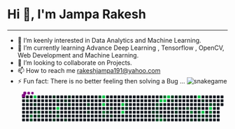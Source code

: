    #                                                                    Hi 👋, I'm Jampa Rakesh
   --------------------------------------------------------------------------------------------------------------------------------------------------------------------------------
* 🔭 I’m keenly interested in Data Analytics and Machine Learning.
* 🌱 I’m currently learning Advance Deep Learning , Tensorflow , OpenCV, Web Development and Machine Learning.
* 👯 I’m looking to collaborate on Projects.
* 📫 How to reach me rakeshjampa191@yahoo.com
* ⚡ Fun fact: There is no better feeling then solving a Bug ...
![snakegame](https://github.com/user-attachments/assets/a033d46f-d7f8-4edc-abd8-0da02695040b)<svg viewBox="-16 -32 880 192" width="880" height="192" xmlns="http://www.w3.org/2000/svg"><desc>Generated with https://github.com/Platane/snk</desc><style>:root{--cb:#1b1f230a;--cs:purple;--ce:#161b22;--c0:#161b22;--c1:#01311f;--c2:#034525;--c3:#0f6d31;--c4:#00c647}.c{shape-rendering:geometricPrecision;fill:var(--ce);stroke-width:1px;stroke:var(--cb);animation:none 36900ms linear infinite;width:12px;height:12px}@keyframes c0{0.8%{fill:var(--c1)}0.82%,100%{fill:var(--ce)}}.c.c0{fill:var(--c1);animation-name:c0}@keyframes c1{62.86%{fill:var(--c3)}62.88%,100%{fill:var(--ce)}}.c.c1{fill:var(--c3);animation-name:c1}@keyframes c2{62.59%{fill:var(--c2)}62.61%,100%{fill:var(--ce)}}.c.c2{fill:var(--c2);animation-name:c2}@keyframes c3{98.63%{fill:var(--c4)}98.65%,100%{fill:var(--ce)}}.c.c3{fill:var(--c4);animation-name:c3}@keyframes c4{1.62%{fill:var(--c1)}1.64%,100%{fill:var(--ce)}}.c.c4{fill:var(--c1);animation-name:c4}@keyframes c5{2.16%{fill:var(--c1)}2.18%,100%{fill:var(--ce)}}.c.c5{fill:var(--c1);animation-name:c5}@keyframes c6{61.51%{fill:var(--c2)}61.53%,100%{fill:var(--ce)}}.c.c6{fill:var(--c2);animation-name:c6}@keyframes c7{61.24%{fill:var(--c2)}61.26%,100%{fill:var(--ce)}}.c.c7{fill:var(--c2);animation-name:c7}@keyframes c8{6.49%{fill:var(--c1)}6.51%,100%{fill:var(--ce)}}.c.c8{fill:var(--c1);animation-name:c8}@keyframes c9{11.64%{fill:var(--c1)}11.66%,100%{fill:var(--ce)}}.c.c9{fill:var(--c1);animation-name:c9}@keyframes ca{4.06%{fill:var(--c1)}4.08%,100%{fill:var(--ce)}}.c.ca{fill:var(--c1);animation-name:ca}@keyframes cb{7.85%{fill:var(--c1)}7.87%,100%{fill:var(--ce)}}.c.cb{fill:var(--c1);animation-name:cb}@keyframes cc{96.2%{fill:var(--c4)}96.22%,100%{fill:var(--ce)}}.c.cc{fill:var(--c4);animation-name:cc}@keyframes cd{5.95%{fill:var(--c1)}5.97%,100%{fill:var(--ce)}}.c.cd{fill:var(--c1);animation-name:cd}@keyframes ce{59.88%{fill:var(--c2)}59.9%,100%{fill:var(--ce)}}.c.ce{fill:var(--c2);animation-name:ce}@keyframes cf{8.39%{fill:var(--c1)}8.41%,100%{fill:var(--ce)}}.c.cf{fill:var(--c1);animation-name:cf}@keyframes cg{4.87%{fill:var(--c1)}4.89%,100%{fill:var(--ce)}}.c.cg{fill:var(--c1);animation-name:cg}@keyframes ch{8.93%{fill:var(--c1)}8.95%,100%{fill:var(--ce)}}.c.ch{fill:var(--c1);animation-name:ch}@keyframes ci{10.02%{fill:var(--c1)}10.04%,100%{fill:var(--ce)}}.c.ci{fill:var(--c1);animation-name:ci}@keyframes cj{56.9%{fill:var(--c2)}56.92%,100%{fill:var(--ce)}}.c.cj{fill:var(--c2);animation-name:cj}@keyframes ck{15.17%{fill:var(--c1)}15.19%,100%{fill:var(--ce)}}.c.ck{fill:var(--c1);animation-name:ck}@keyframes cl{55.55%{fill:var(--c2)}55.57%,100%{fill:var(--ce)}}.c.cl{fill:var(--c2);animation-name:cl}@keyframes cm{92.13%{fill:var(--c4)}92.15%,100%{fill:var(--ce)}}.c.cm{fill:var(--c4);animation-name:cm}@keyframes cn{91.59%{fill:var(--c4)}91.61%,100%{fill:var(--ce)}}.c.cn{fill:var(--c4);animation-name:cn}@keyframes co{68.28%{fill:var(--c3)}68.3%,100%{fill:var(--ce)}}.c.co{fill:var(--c3);animation-name:co}@keyframes cp{16.52%{fill:var(--c1)}16.54%,100%{fill:var(--ce)}}.c.cp{fill:var(--c1);animation-name:cp}@keyframes cq{21.67%{fill:var(--c1)}21.69%,100%{fill:var(--ce)}}.c.cq{fill:var(--c1);animation-name:cq}@keyframes cr{18.15%{fill:var(--c1)}18.17%,100%{fill:var(--ce)}}.c.cr{fill:var(--c1);animation-name:cr}@keyframes cs{17.61%{fill:var(--c1)}17.63%,100%{fill:var(--ce)}}.c.cs{fill:var(--c1);animation-name:cs}@keyframes ct{17.06%{fill:var(--c1)}17.08%,100%{fill:var(--ce)}}.c.ct{fill:var(--c1);animation-name:ct}@keyframes cu{89.15%{fill:var(--c4)}89.17%,100%{fill:var(--ce)}}.c.cu{fill:var(--c4);animation-name:cu}@keyframes cv{19.5%{fill:var(--c1)}19.52%,100%{fill:var(--ce)}}.c.cv{fill:var(--c1);animation-name:cv}@keyframes cw{89.69%{fill:var(--c4)}89.71%,100%{fill:var(--ce)}}.c.cw{fill:var(--c4);animation-name:cw}@keyframes cx{20.32%{fill:var(--c1)}20.34%,100%{fill:var(--ce)}}.c.cx{fill:var(--c1);animation-name:cx}@keyframes cy{20.04%{fill:var(--c1)}20.06%,100%{fill:var(--ce)}}.c.cy{fill:var(--c1);animation-name:cy}@keyframes cz{19.77%{fill:var(--c1)}19.79%,100%{fill:var(--ce)}}.c.cz{fill:var(--c1);animation-name:cz}@keyframes c10{33.87%{fill:var(--c1)}33.89%,100%{fill:var(--ce)}}.c.c10{fill:var(--c1);animation-name:c10}@keyframes c11{48.77%{fill:var(--c2)}48.79%,100%{fill:var(--ce)}}.c.c11{fill:var(--c2);animation-name:c11}@keyframes c12{31.16%{fill:var(--c1)}31.18%,100%{fill:var(--ce)}}.c.c12{fill:var(--c1);animation-name:c12}@keyframes c13{30.88%{fill:var(--c1)}30.9%,100%{fill:var(--ce)}}.c.c13{fill:var(--c1);animation-name:c13}@keyframes c14{33.32%{fill:var(--c1)}33.34%,100%{fill:var(--ce)}}.c.c14{fill:var(--c1);animation-name:c14}@keyframes c15{49.85%{fill:var(--c2)}49.87%,100%{fill:var(--ce)}}.c.c15{fill:var(--c2);animation-name:c15}@keyframes c16{25.74%{fill:var(--c1)}25.76%,100%{fill:var(--ce)}}.c.c16{fill:var(--c1);animation-name:c16}@keyframes c17{86.17%{fill:var(--c4)}86.19%,100%{fill:var(--ce)}}.c.c17{fill:var(--c4);animation-name:c17}@keyframes c18{31.7%{fill:var(--c1)}31.72%,100%{fill:var(--ce)}}.c.c18{fill:var(--c1);animation-name:c18}@keyframes c19{33.05%{fill:var(--c1)}33.07%,100%{fill:var(--ce)}}.c.c19{fill:var(--c1);animation-name:c19}@keyframes c1a{72.89%{fill:var(--c3)}72.91%,100%{fill:var(--ce)}}.c.c1a{fill:var(--c3);animation-name:c1a}@keyframes c1b{75.33%{fill:var(--c3)}75.35%,100%{fill:var(--ce)}}.c.c1b{fill:var(--c3);animation-name:c1b}@keyframes c1c{85.9%{fill:var(--c4)}85.92%,100%{fill:var(--ce)}}.c.c1c{fill:var(--c4);animation-name:c1c}@keyframes c1d{35.22%{fill:var(--c1)}35.24%,100%{fill:var(--ce)}}.c.c1d{fill:var(--c1);animation-name:c1d}@keyframes c1e{85.36%{fill:var(--c4)}85.38%,100%{fill:var(--ce)}}.c.c1e{fill:var(--c4);animation-name:c1e}@keyframes c1f{47.14%{fill:var(--c2)}47.16%,100%{fill:var(--ce)}}.c.c1f{fill:var(--c2);animation-name:c1f}@keyframes c1g{28.45%{fill:var(--c1)}28.47%,100%{fill:var(--ce)}}.c.c1g{fill:var(--c1);animation-name:c1g}@keyframes c1h{29.26%{fill:var(--c1)}29.28%,100%{fill:var(--ce)}}.c.c1h{fill:var(--c1);animation-name:c1h}@keyframes c1i{29.53%{fill:var(--c1)}29.55%,100%{fill:var(--ce)}}.c.c1i{fill:var(--c1);animation-name:c1i}@keyframes c1j{27.63%{fill:var(--c1)}27.65%,100%{fill:var(--ce)}}.c.c1j{fill:var(--c1);animation-name:c1j}@keyframes c1k{45.25%{fill:var(--c2)}45.27%,100%{fill:var(--ce)}}.c.c1k{fill:var(--c2);animation-name:c1k}@keyframes c1l{78.85%{fill:var(--c3)}78.87%,100%{fill:var(--ce)}}.c.c1l{fill:var(--c3);animation-name:c1l}@keyframes c1m{37.12%{fill:var(--c1)}37.14%,100%{fill:var(--ce)}}.c.c1m{fill:var(--c1);animation-name:c1m}@keyframes c1n{83.19%{fill:var(--c4)}83.21%,100%{fill:var(--ce)}}.c.c1n{fill:var(--c4);animation-name:c1n}@keyframes c1o{40.64%{fill:var(--c1)}40.66%,100%{fill:var(--ce)}}.c.c1o{fill:var(--c1);animation-name:c1o}@keyframes c1p{44.16%{fill:var(--c2)}44.18%,100%{fill:var(--ce)}}.c.c1p{fill:var(--c2);animation-name:c1p}@keyframes c1q{37.93%{fill:var(--c1)}37.95%,100%{fill:var(--ce)}}.c.c1q{fill:var(--c1);animation-name:c1q}@keyframes c1r{37.66%{fill:var(--c1)}37.68%,100%{fill:var(--ce)}}.c.c1r{fill:var(--c1);animation-name:c1r}@keyframes c1s{41.45%{fill:var(--c1)}41.47%,100%{fill:var(--ce)}}.c.c1s{fill:var(--c1);animation-name:c1s}@keyframes c1t{81.83%{fill:var(--c4)}81.85%,100%{fill:var(--ce)}}.c.c1t{fill:var(--c4);animation-name:c1t}@keyframes c1u{38.2%{fill:var(--c1)}38.22%,100%{fill:var(--ce)}}.c.c1u{fill:var(--c1);animation-name:c1u}@keyframes c1v{39.29%{fill:var(--c1)}39.31%,100%{fill:var(--ce)}}.c.c1v{fill:var(--c1);animation-name:c1v}@keyframes c1w{42.81%{fill:var(--c2)}42.83%,100%{fill:var(--ce)}}.c.c1w{fill:var(--c2);animation-name:c1w}@keyframes c1x{81.02%{fill:var(--c4)}81.04%,100%{fill:var(--ce)}}.c.c1x{fill:var(--c4);animation-name:c1x}@keyframes c1y{80.75%{fill:var(--c3)}80.77%,100%{fill:var(--ce)}}.c.c1y{fill:var(--c3);animation-name:c1y}@keyframes c1z{38.74%{fill:var(--c1)}38.76%,100%{fill:var(--ce)}}.c.c1z{fill:var(--c1);animation-name:c1z}@keyframes c20{42.54%{fill:var(--c1)}42.56%,100%{fill:var(--ce)}}.c.c20{fill:var(--c1);animation-name:c20}.u{transform-origin:0 0;transform:scale(0,1);animation:none linear 36900ms infinite}@keyframes u0{0.8%{transform:scale(0.000,1)}0.82%,1.62%{transform:scale(0.023,1)}1.64%,2.16%{transform:scale(0.047,1)}2.18%,4.06%{transform:scale(0.070,1)}4.08%,4.87%{transform:scale(0.093,1)}4.89%,5.95%{transform:scale(0.116,1)}5.97%,6.49%{transform:scale(0.140,1)}6.51%,7.85%{transform:scale(0.163,1)}7.87%,8.39%{transform:scale(0.186,1)}8.41%,8.93%{transform:scale(0.209,1)}8.95%,10.02%{transform:scale(0.233,1)}10.04%,11.64%{transform:scale(0.256,1)}11.66%,15.17%{transform:scale(0.279,1)}15.19%,16.52%{transform:scale(0.302,1)}16.54%,17.06%{transform:scale(0.326,1)}17.08%,17.61%{transform:scale(0.349,1)}17.63%,18.15%{transform:scale(0.372,1)}18.17%,19.5%{transform:scale(0.395,1)}19.52%,19.77%{transform:scale(0.419,1)}19.79%,20.04%{transform:scale(0.442,1)}20.06%,20.32%{transform:scale(0.465,1)}20.34%,21.67%{transform:scale(0.488,1)}21.69%,25.74%{transform:scale(0.512,1)}25.76%,27.63%{transform:scale(0.535,1)}27.65%,28.45%{transform:scale(0.558,1)}28.47%,29.26%{transform:scale(0.581,1)}29.28%,29.53%{transform:scale(0.605,1)}29.55%,30.88%{transform:scale(0.628,1)}30.9%,31.16%{transform:scale(0.651,1)}31.18%,31.7%{transform:scale(0.674,1)}31.72%,33.05%{transform:scale(0.698,1)}33.07%,33.32%{transform:scale(0.721,1)}33.34%,33.87%{transform:scale(0.744,1)}33.89%,35.22%{transform:scale(0.767,1)}35.24%,37.12%{transform:scale(0.791,1)}37.14%,37.66%{transform:scale(0.814,1)}37.68%,37.93%{transform:scale(0.837,1)}37.95%,38.2%{transform:scale(0.860,1)}38.22%,38.74%{transform:scale(0.884,1)}38.76%,39.29%{transform:scale(0.907,1)}39.31%,40.64%{transform:scale(0.930,1)}40.66%,41.45%{transform:scale(0.953,1)}41.47%,42.54%{transform:scale(0.977,1)}42.56%,100%{transform:scale(1.000,1)}}.u.u0{fill:var(--c1);animation-name:u0;transform-origin:0.0px 0}@keyframes u1{42.81%{transform:scale(0.000,1)}42.83%,44.16%{transform:scale(0.083,1)}44.18%,45.25%{transform:scale(0.167,1)}45.27%,47.14%{transform:scale(0.250,1)}47.16%,48.77%{transform:scale(0.333,1)}48.79%,49.85%{transform:scale(0.417,1)}49.87%,55.55%{transform:scale(0.500,1)}55.57%,56.9%{transform:scale(0.583,1)}56.92%,59.88%{transform:scale(0.667,1)}59.9%,61.24%{transform:scale(0.750,1)}61.26%,61.51%{transform:scale(0.833,1)}61.53%,62.59%{transform:scale(0.917,1)}62.61%,100%{transform:scale(1.000,1)}}.u.u1{fill:var(--c2);animation-name:u1;transform-origin:499.5px 0}@keyframes u2{62.86%{transform:scale(0.000,1)}62.88%,68.28%{transform:scale(0.167,1)}68.3%,72.89%{transform:scale(0.333,1)}72.91%,75.33%{transform:scale(0.500,1)}75.35%,78.85%{transform:scale(0.667,1)}78.87%,80.75%{transform:scale(0.833,1)}80.77%,100%{transform:scale(1.000,1)}}.u.u2{fill:var(--c3);animation-name:u2;transform-origin:638.9px 0}@keyframes u3{81.02%{transform:scale(0.000,1)}81.04%,81.83%{transform:scale(0.083,1)}81.85%,83.19%{transform:scale(0.167,1)}83.21%,85.36%{transform:scale(0.250,1)}85.38%,85.9%{transform:scale(0.333,1)}85.92%,86.17%{transform:scale(0.417,1)}86.19%,89.15%{transform:scale(0.500,1)}89.17%,89.69%{transform:scale(0.583,1)}89.71%,91.59%{transform:scale(0.667,1)}91.61%,92.13%{transform:scale(0.750,1)}92.15%,96.2%{transform:scale(0.833,1)}96.22%,98.63%{transform:scale(0.917,1)}98.65%,100%{transform:scale(1.000,1)}}.u.u3{fill:var(--c4);animation-name:u3;transform-origin:708.6px 0}.s{shape-rendering:geometricPrecision;fill:var(--cs);animation:none linear 36900ms infinite}@keyframes s0{0%,99.73%{transform:translate(0px,-16px)}0.27%{transform:translate(0px,0px)}0.54%{transform:translate(16px,0px)}0.81%{transform:translate(16px,16px)}1.36%{transform:translate(48px,16px)}2.71%,62.33%{transform:translate(48px,96px)}4.88%{transform:translate(176px,96px)}5.42%{transform:translate(176px,64px)}6.5%{transform:translate(112px,64px)}6.78%{transform:translate(112px,48px)}7.05%,96.48%{transform:translate(128px,48px)}7.32%{transform:translate(128px,32px)}7.59%{transform:translate(144px,32px)}7.86%{transform:translate(144px,16px)}8.67%,9.76%{transform:translate(192px,16px)}8.94%{transform:translate(192px,0px)}9.21%{transform:translate(208px,0px)}9.49%{transform:translate(208px,16px)}10.03%{transform:translate(192px,32px)}10.3%{transform:translate(176px,32px)}10.84%{transform:translate(176px,0px)}11.65%,97.29%{transform:translate(128px,0px)}11.92%{transform:translate(128px,16px)}14.09%{transform:translate(256px,16px)}14.63%{transform:translate(256px,48px)}14.91%{transform:translate(272px,48px)}15.18%{transform:translate(272px,64px)}15.99%{transform:translate(320px,64px)}16.26%{transform:translate(320px,80px)}17.07%{transform:translate(368px,80px)}17.62%{transform:translate(368px,48px)}17.89%{transform:translate(352px,48px)}18.16%{transform:translate(352px,64px)}18.97%,69.38%,89.97%{transform:translate(400px,64px)}19.24%{transform:translate(400px,48px)}19.78%{transform:translate(432px,48px)}20.33%{transform:translate(432px,16px)}21.68%{transform:translate(352px,16px)}21.95%{transform:translate(352px,0px)}25.75%{transform:translate(576px,0px)}26.02%{transform:translate(576px,-16px)}27.37%{transform:translate(656px,-16px)}27.64%{transform:translate(656px,0px)}27.91%{transform:translate(640px,0px)}28.18%{transform:translate(640px,16px)}28.46%,47.43%{transform:translate(624px,16px)}28.73%{transform:translate(624px,32px)}29%{transform:translate(640px,32px)}29.54%{transform:translate(640px,64px)}30.89%,33.6%{transform:translate(560px,64px)}31.17%{transform:translate(560px,48px)}31.44%,32.52%{transform:translate(576px,48px)}31.71%{transform:translate(576px,32px)}31.98%{transform:translate(592px,32px)}32.25%{transform:translate(592px,48px)}33.06%,72.63%{transform:translate(576px,80px)}33.33%{transform:translate(560px,80px)}33.88%{transform:translate(544px,64px)}34.15%{transform:translate(544px,80px)}34.96%{transform:translate(592px,80px)}35.23%{transform:translate(592px,96px)}37.67%{transform:translate(736px,96px)}37.94%{transform:translate(736px,80px)}38.75%{transform:translate(784px,80px)}39.02%{transform:translate(784px,96px)}39.3%{transform:translate(768px,96px)}40.11%,80.22%{transform:translate(768px,48px)}40.65%,79.67%{transform:translate(736px,48px)}40.92%,43.63%{transform:translate(736px,32px)}41.19%{transform:translate(752px,32px)}41.46%{transform:translate(752px,16px)}42.28%{transform:translate(800px,16px)}42.55%{transform:translate(800px,32px)}44.17%,79.4%,82.11%{transform:translate(736px,64px)}44.44%{transform:translate(720px,64px)}44.72%{transform:translate(720px,48px)}45.26%{transform:translate(688px,48px)}46.07%{transform:translate(688px,0px)}47.15%{transform:translate(624px,0px)}47.7%{transform:translate(608px,16px)}47.97%{transform:translate(608px,32px)}48.78%{transform:translate(560px,32px)}49.86%,73.17%{transform:translate(560px,96px)}50.14%{transform:translate(544px,96px)}51.49%{transform:translate(544px,16px)}55.28%{transform:translate(320px,16px)}55.56%{transform:translate(320px,0px)}56.37%{transform:translate(272px,0px)}56.91%{transform:translate(272px,32px)}58.81%{transform:translate(160px,32px)}59.35%{transform:translate(160px,64px)}59.62%{transform:translate(144px,64px)}59.89%{transform:translate(144px,80px)}61.25%{transform:translate(64px,80px)}61.52%{transform:translate(64px,64px)}61.79%{transform:translate(48px,64px)}62.6%{transform:translate(32px,96px)}62.87%{transform:translate(32px,80px)}68.02%{transform:translate(336px,80px)}68.29%{transform:translate(336px,64px)}69.65%{transform:translate(400px,80px)}72.9%{transform:translate(576px,96px)}74.8%{transform:translate(560px,0px)}75.34%,85.64%{transform:translate(592px,0px)}75.61%{transform:translate(592px,-16px)}77.51%{transform:translate(704px,-16px)}78.86%{transform:translate(704px,64px)}80.49%{transform:translate(768px,64px)}80.76%{transform:translate(784px,64px)}81.03%{transform:translate(784px,48px)}81.57%{transform:translate(752px,48px)}81.84%{transform:translate(752px,64px)}83.2%{transform:translate(736px,0px)}85.91%{transform:translate(592px,16px)}88.89%{transform:translate(416px,16px)}89.7%{transform:translate(416px,64px)}90.51%{transform:translate(400px,32px)}91.6%{transform:translate(336px,32px)}92.14%{transform:translate(336px,0px)}95.39%{transform:translate(144px,0px)}96.21%{transform:translate(144px,48px)}98.64%{transform:translate(48px,0px)}98.92%{transform:translate(48px,-16px)}}.s.s0{transform:translate(0px,-16px);animation-name:s0}@keyframes s1{0%,99.73%{transform:translate(16px,-16px)}0.27%{transform:translate(0px,-16px)}0.54%{transform:translate(0px,0px)}0.81%{transform:translate(16px,0px)}1.08%{transform:translate(16px,16px)}1.63%{transform:translate(48px,16px)}2.98%,62.6%{transform:translate(48px,96px)}5.15%{transform:translate(176px,96px)}5.69%{transform:translate(176px,64px)}6.78%{transform:translate(112px,64px)}7.05%{transform:translate(112px,48px)}7.32%,96.75%{transform:translate(128px,48px)}7.59%{transform:translate(128px,32px)}7.86%{transform:translate(144px,32px)}8.13%{transform:translate(144px,16px)}8.94%,10.03%{transform:translate(192px,16px)}9.21%{transform:translate(192px,0px)}9.49%{transform:translate(208px,0px)}9.76%{transform:translate(208px,16px)}10.3%{transform:translate(192px,32px)}10.57%{transform:translate(176px,32px)}11.11%{transform:translate(176px,0px)}11.92%,97.56%{transform:translate(128px,0px)}12.2%{transform:translate(128px,16px)}14.36%{transform:translate(256px,16px)}14.91%{transform:translate(256px,48px)}15.18%{transform:translate(272px,48px)}15.45%{transform:translate(272px,64px)}16.26%{transform:translate(320px,64px)}16.53%{transform:translate(320px,80px)}17.34%{transform:translate(368px,80px)}17.89%{transform:translate(368px,48px)}18.16%{transform:translate(352px,48px)}18.43%{transform:translate(352px,64px)}19.24%,69.65%,90.24%{transform:translate(400px,64px)}19.51%{transform:translate(400px,48px)}20.05%{transform:translate(432px,48px)}20.6%{transform:translate(432px,16px)}21.95%{transform:translate(352px,16px)}22.22%{transform:translate(352px,0px)}26.02%{transform:translate(576px,0px)}26.29%{transform:translate(576px,-16px)}27.64%{transform:translate(656px,-16px)}27.91%{transform:translate(656px,0px)}28.18%{transform:translate(640px,0px)}28.46%{transform:translate(640px,16px)}28.73%,47.7%{transform:translate(624px,16px)}29%{transform:translate(624px,32px)}29.27%{transform:translate(640px,32px)}29.81%{transform:translate(640px,64px)}31.17%,33.88%{transform:translate(560px,64px)}31.44%{transform:translate(560px,48px)}31.71%,32.79%{transform:translate(576px,48px)}31.98%{transform:translate(576px,32px)}32.25%{transform:translate(592px,32px)}32.52%{transform:translate(592px,48px)}33.33%,72.9%{transform:translate(576px,80px)}33.6%{transform:translate(560px,80px)}34.15%{transform:translate(544px,64px)}34.42%{transform:translate(544px,80px)}35.23%{transform:translate(592px,80px)}35.5%{transform:translate(592px,96px)}37.94%{transform:translate(736px,96px)}38.21%{transform:translate(736px,80px)}39.02%{transform:translate(784px,80px)}39.3%{transform:translate(784px,96px)}39.57%{transform:translate(768px,96px)}40.38%,80.49%{transform:translate(768px,48px)}40.92%,79.95%{transform:translate(736px,48px)}41.19%,43.9%{transform:translate(736px,32px)}41.46%{transform:translate(752px,32px)}41.73%{transform:translate(752px,16px)}42.55%{transform:translate(800px,16px)}42.82%{transform:translate(800px,32px)}44.44%,79.67%,82.38%{transform:translate(736px,64px)}44.72%{transform:translate(720px,64px)}44.99%{transform:translate(720px,48px)}45.53%{transform:translate(688px,48px)}46.34%{transform:translate(688px,0px)}47.43%{transform:translate(624px,0px)}47.97%{transform:translate(608px,16px)}48.24%{transform:translate(608px,32px)}49.05%{transform:translate(560px,32px)}50.14%,73.44%{transform:translate(560px,96px)}50.41%{transform:translate(544px,96px)}51.76%{transform:translate(544px,16px)}55.56%{transform:translate(320px,16px)}55.83%{transform:translate(320px,0px)}56.64%{transform:translate(272px,0px)}57.18%{transform:translate(272px,32px)}59.08%{transform:translate(160px,32px)}59.62%{transform:translate(160px,64px)}59.89%{transform:translate(144px,64px)}60.16%{transform:translate(144px,80px)}61.52%{transform:translate(64px,80px)}61.79%{transform:translate(64px,64px)}62.06%{transform:translate(48px,64px)}62.87%{transform:translate(32px,96px)}63.14%{transform:translate(32px,80px)}68.29%{transform:translate(336px,80px)}68.56%{transform:translate(336px,64px)}69.92%{transform:translate(400px,80px)}73.17%{transform:translate(576px,96px)}75.07%{transform:translate(560px,0px)}75.61%,85.91%{transform:translate(592px,0px)}75.88%{transform:translate(592px,-16px)}77.78%{transform:translate(704px,-16px)}79.13%{transform:translate(704px,64px)}80.76%{transform:translate(768px,64px)}81.03%{transform:translate(784px,64px)}81.3%{transform:translate(784px,48px)}81.84%{transform:translate(752px,48px)}82.11%{transform:translate(752px,64px)}83.47%{transform:translate(736px,0px)}86.18%{transform:translate(592px,16px)}89.16%{transform:translate(416px,16px)}89.97%{transform:translate(416px,64px)}90.79%{transform:translate(400px,32px)}91.87%{transform:translate(336px,32px)}92.41%{transform:translate(336px,0px)}95.66%{transform:translate(144px,0px)}96.48%{transform:translate(144px,48px)}98.92%{transform:translate(48px,0px)}99.19%{transform:translate(48px,-16px)}}.s.s1{transform:translate(16px,-16px);animation-name:s1}@keyframes s2{0%,99.73%{transform:translate(32px,-16px)}0.54%{transform:translate(0px,-16px)}0.81%{transform:translate(0px,0px)}1.08%{transform:translate(16px,0px)}1.36%{transform:translate(16px,16px)}1.9%{transform:translate(48px,16px)}3.25%,62.87%{transform:translate(48px,96px)}5.42%{transform:translate(176px,96px)}5.96%{transform:translate(176px,64px)}7.05%{transform:translate(112px,64px)}7.32%{transform:translate(112px,48px)}7.59%,97.02%{transform:translate(128px,48px)}7.86%{transform:translate(128px,32px)}8.13%{transform:translate(144px,32px)}8.4%{transform:translate(144px,16px)}9.21%,10.3%{transform:translate(192px,16px)}9.49%{transform:translate(192px,0px)}9.76%{transform:translate(208px,0px)}10.03%{transform:translate(208px,16px)}10.57%{transform:translate(192px,32px)}10.84%{transform:translate(176px,32px)}11.38%{transform:translate(176px,0px)}12.2%,97.83%{transform:translate(128px,0px)}12.47%{transform:translate(128px,16px)}14.63%{transform:translate(256px,16px)}15.18%{transform:translate(256px,48px)}15.45%{transform:translate(272px,48px)}15.72%{transform:translate(272px,64px)}16.53%{transform:translate(320px,64px)}16.8%{transform:translate(320px,80px)}17.62%{transform:translate(368px,80px)}18.16%{transform:translate(368px,48px)}18.43%{transform:translate(352px,48px)}18.7%{transform:translate(352px,64px)}19.51%,69.92%,90.51%{transform:translate(400px,64px)}19.78%{transform:translate(400px,48px)}20.33%{transform:translate(432px,48px)}20.87%{transform:translate(432px,16px)}22.22%{transform:translate(352px,16px)}22.49%{transform:translate(352px,0px)}26.29%{transform:translate(576px,0px)}26.56%{transform:translate(576px,-16px)}27.91%{transform:translate(656px,-16px)}28.18%{transform:translate(656px,0px)}28.46%{transform:translate(640px,0px)}28.73%{transform:translate(640px,16px)}29%,47.97%{transform:translate(624px,16px)}29.27%{transform:translate(624px,32px)}29.54%{transform:translate(640px,32px)}30.08%{transform:translate(640px,64px)}31.44%,34.15%{transform:translate(560px,64px)}31.71%{transform:translate(560px,48px)}31.98%,33.06%{transform:translate(576px,48px)}32.25%{transform:translate(576px,32px)}32.52%{transform:translate(592px,32px)}32.79%{transform:translate(592px,48px)}33.6%,73.17%{transform:translate(576px,80px)}33.88%{transform:translate(560px,80px)}34.42%{transform:translate(544px,64px)}34.69%{transform:translate(544px,80px)}35.5%{transform:translate(592px,80px)}35.77%{transform:translate(592px,96px)}38.21%{transform:translate(736px,96px)}38.48%{transform:translate(736px,80px)}39.3%{transform:translate(784px,80px)}39.57%{transform:translate(784px,96px)}39.84%{transform:translate(768px,96px)}40.65%,80.76%{transform:translate(768px,48px)}41.19%,80.22%{transform:translate(736px,48px)}41.46%,44.17%{transform:translate(736px,32px)}41.73%{transform:translate(752px,32px)}42.01%{transform:translate(752px,16px)}42.82%{transform:translate(800px,16px)}43.09%{transform:translate(800px,32px)}44.72%,79.95%,82.66%{transform:translate(736px,64px)}44.99%{transform:translate(720px,64px)}45.26%{transform:translate(720px,48px)}45.8%{transform:translate(688px,48px)}46.61%{transform:translate(688px,0px)}47.7%{transform:translate(624px,0px)}48.24%{transform:translate(608px,16px)}48.51%{transform:translate(608px,32px)}49.32%{transform:translate(560px,32px)}50.41%,73.71%{transform:translate(560px,96px)}50.68%{transform:translate(544px,96px)}52.03%{transform:translate(544px,16px)}55.83%{transform:translate(320px,16px)}56.1%{transform:translate(320px,0px)}56.91%{transform:translate(272px,0px)}57.45%{transform:translate(272px,32px)}59.35%{transform:translate(160px,32px)}59.89%{transform:translate(160px,64px)}60.16%{transform:translate(144px,64px)}60.43%{transform:translate(144px,80px)}61.79%{transform:translate(64px,80px)}62.06%{transform:translate(64px,64px)}62.33%{transform:translate(48px,64px)}63.14%{transform:translate(32px,96px)}63.41%{transform:translate(32px,80px)}68.56%{transform:translate(336px,80px)}68.83%{transform:translate(336px,64px)}70.19%{transform:translate(400px,80px)}73.44%{transform:translate(576px,96px)}75.34%{transform:translate(560px,0px)}75.88%,86.18%{transform:translate(592px,0px)}76.15%{transform:translate(592px,-16px)}78.05%{transform:translate(704px,-16px)}79.4%{transform:translate(704px,64px)}81.03%{transform:translate(768px,64px)}81.3%{transform:translate(784px,64px)}81.57%{transform:translate(784px,48px)}82.11%{transform:translate(752px,48px)}82.38%{transform:translate(752px,64px)}83.74%{transform:translate(736px,0px)}86.45%{transform:translate(592px,16px)}89.43%{transform:translate(416px,16px)}90.24%{transform:translate(416px,64px)}91.06%{transform:translate(400px,32px)}92.14%{transform:translate(336px,32px)}92.68%{transform:translate(336px,0px)}95.93%{transform:translate(144px,0px)}96.75%{transform:translate(144px,48px)}99.19%{transform:translate(48px,0px)}99.46%{transform:translate(48px,-16px)}}.s.s2{transform:translate(32px,-16px);animation-name:s2}@keyframes s3{0%,99.73%{transform:translate(48px,-16px)}0.81%{transform:translate(0px,-16px)}1.08%{transform:translate(0px,0px)}1.36%{transform:translate(16px,0px)}1.63%{transform:translate(16px,16px)}2.17%{transform:translate(48px,16px)}3.52%,63.14%{transform:translate(48px,96px)}5.69%{transform:translate(176px,96px)}6.23%{transform:translate(176px,64px)}7.32%{transform:translate(112px,64px)}7.59%{transform:translate(112px,48px)}7.86%,97.29%{transform:translate(128px,48px)}8.13%{transform:translate(128px,32px)}8.4%{transform:translate(144px,32px)}8.67%{transform:translate(144px,16px)}9.49%,10.57%{transform:translate(192px,16px)}9.76%{transform:translate(192px,0px)}10.03%{transform:translate(208px,0px)}10.3%{transform:translate(208px,16px)}10.84%{transform:translate(192px,32px)}11.11%{transform:translate(176px,32px)}11.65%{transform:translate(176px,0px)}12.47%,98.1%{transform:translate(128px,0px)}12.74%{transform:translate(128px,16px)}14.91%{transform:translate(256px,16px)}15.45%{transform:translate(256px,48px)}15.72%{transform:translate(272px,48px)}15.99%{transform:translate(272px,64px)}16.8%{transform:translate(320px,64px)}17.07%{transform:translate(320px,80px)}17.89%{transform:translate(368px,80px)}18.43%{transform:translate(368px,48px)}18.7%{transform:translate(352px,48px)}18.97%{transform:translate(352px,64px)}19.78%,70.19%,90.79%{transform:translate(400px,64px)}20.05%{transform:translate(400px,48px)}20.6%{transform:translate(432px,48px)}21.14%{transform:translate(432px,16px)}22.49%{transform:translate(352px,16px)}22.76%{transform:translate(352px,0px)}26.56%{transform:translate(576px,0px)}26.83%{transform:translate(576px,-16px)}28.18%{transform:translate(656px,-16px)}28.46%{transform:translate(656px,0px)}28.73%{transform:translate(640px,0px)}29%{transform:translate(640px,16px)}29.27%,48.24%{transform:translate(624px,16px)}29.54%{transform:translate(624px,32px)}29.81%{transform:translate(640px,32px)}30.35%{transform:translate(640px,64px)}31.71%,34.42%{transform:translate(560px,64px)}31.98%{transform:translate(560px,48px)}32.25%,33.33%{transform:translate(576px,48px)}32.52%{transform:translate(576px,32px)}32.79%{transform:translate(592px,32px)}33.06%{transform:translate(592px,48px)}33.88%,73.44%{transform:translate(576px,80px)}34.15%{transform:translate(560px,80px)}34.69%{transform:translate(544px,64px)}34.96%{transform:translate(544px,80px)}35.77%{transform:translate(592px,80px)}36.04%{transform:translate(592px,96px)}38.48%{transform:translate(736px,96px)}38.75%{transform:translate(736px,80px)}39.57%{transform:translate(784px,80px)}39.84%{transform:translate(784px,96px)}40.11%{transform:translate(768px,96px)}40.92%,81.03%{transform:translate(768px,48px)}41.46%,80.49%{transform:translate(736px,48px)}41.73%,44.44%{transform:translate(736px,32px)}42.01%{transform:translate(752px,32px)}42.28%{transform:translate(752px,16px)}43.09%{transform:translate(800px,16px)}43.36%{transform:translate(800px,32px)}44.99%,80.22%,82.93%{transform:translate(736px,64px)}45.26%{transform:translate(720px,64px)}45.53%{transform:translate(720px,48px)}46.07%{transform:translate(688px,48px)}46.88%{transform:translate(688px,0px)}47.97%{transform:translate(624px,0px)}48.51%{transform:translate(608px,16px)}48.78%{transform:translate(608px,32px)}49.59%{transform:translate(560px,32px)}50.68%,73.98%{transform:translate(560px,96px)}50.95%{transform:translate(544px,96px)}52.3%{transform:translate(544px,16px)}56.1%{transform:translate(320px,16px)}56.37%{transform:translate(320px,0px)}57.18%{transform:translate(272px,0px)}57.72%{transform:translate(272px,32px)}59.62%{transform:translate(160px,32px)}60.16%{transform:translate(160px,64px)}60.43%{transform:translate(144px,64px)}60.7%{transform:translate(144px,80px)}62.06%{transform:translate(64px,80px)}62.33%{transform:translate(64px,64px)}62.6%{transform:translate(48px,64px)}63.41%{transform:translate(32px,96px)}63.69%{transform:translate(32px,80px)}68.83%{transform:translate(336px,80px)}69.11%{transform:translate(336px,64px)}70.46%{transform:translate(400px,80px)}73.71%{transform:translate(576px,96px)}75.61%{transform:translate(560px,0px)}76.15%,86.45%{transform:translate(592px,0px)}76.42%{transform:translate(592px,-16px)}78.32%{transform:translate(704px,-16px)}79.67%{transform:translate(704px,64px)}81.3%{transform:translate(768px,64px)}81.57%{transform:translate(784px,64px)}81.84%{transform:translate(784px,48px)}82.38%{transform:translate(752px,48px)}82.66%{transform:translate(752px,64px)}84.01%{transform:translate(736px,0px)}86.72%{transform:translate(592px,16px)}89.7%{transform:translate(416px,16px)}90.51%{transform:translate(416px,64px)}91.33%{transform:translate(400px,32px)}92.41%{transform:translate(336px,32px)}92.95%{transform:translate(336px,0px)}96.21%{transform:translate(144px,0px)}97.02%{transform:translate(144px,48px)}99.46%{transform:translate(48px,0px)}}.s.s3{transform:translate(48px,-16px);animation-name:s3}</style><rect class="c" x="2" y="2" rx="2" ry="2"/><rect class="c" x="2" y="18" rx="2" ry="2"/><rect class="c" x="2" y="34" rx="2" ry="2"/><rect class="c" x="2" y="50" rx="2" ry="2"/><rect class="c" x="2" y="66" rx="2" ry="2"/><rect class="c" x="2" y="82" rx="2" ry="2"/><rect class="c" x="2" y="98" rx="2" ry="2"/><rect class="c" x="18" y="2" rx="2" ry="2"/><rect class="c c0" x="18" y="18" rx="2" ry="2"/><rect class="c" x="18" y="34" rx="2" ry="2"/><rect class="c" x="18" y="50" rx="2" ry="2"/><rect class="c" x="18" y="66" rx="2" ry="2"/><rect class="c" x="18" y="82" rx="2" ry="2"/><rect class="c" x="18" y="98" rx="2" ry="2"/><rect class="c" x="34" y="2" rx="2" ry="2"/><rect class="c" x="34" y="18" rx="2" ry="2"/><rect class="c" x="34" y="34" rx="2" ry="2"/><rect class="c" x="34" y="50" rx="2" ry="2"/><rect class="c" x="34" y="66" rx="2" ry="2"/><rect class="c c1" x="34" y="82" rx="2" ry="2"/><rect class="c c2" x="34" y="98" rx="2" ry="2"/><rect class="c c3" x="50" y="2" rx="2" ry="2"/><rect class="c" x="50" y="18" rx="2" ry="2"/><rect class="c c4" x="50" y="34" rx="2" ry="2"/><rect class="c" x="50" y="50" rx="2" ry="2"/><rect class="c c5" x="50" y="66" rx="2" ry="2"/><rect class="c" x="50" y="82" rx="2" ry="2"/><rect class="c" x="50" y="98" rx="2" ry="2"/><rect class="c" x="66" y="2" rx="2" ry="2"/><rect class="c" x="66" y="18" rx="2" ry="2"/><rect class="c" x="66" y="34" rx="2" ry="2"/><rect class="c" x="66" y="50" rx="2" ry="2"/><rect class="c c6" x="66" y="66" rx="2" ry="2"/><rect class="c c7" x="66" y="82" rx="2" ry="2"/><rect class="c" x="66" y="98" rx="2" ry="2"/><rect class="c" x="82" y="2" rx="2" ry="2"/><rect class="c" x="82" y="18" rx="2" ry="2"/><rect class="c" x="82" y="34" rx="2" ry="2"/><rect class="c" x="82" y="50" rx="2" ry="2"/><rect class="c" x="82" y="66" rx="2" ry="2"/><rect class="c" x="82" y="82" rx="2" ry="2"/><rect class="c" x="82" y="98" rx="2" ry="2"/><rect class="c" x="98" y="2" rx="2" ry="2"/><rect class="c" x="98" y="18" rx="2" ry="2"/><rect class="c" x="98" y="34" rx="2" ry="2"/><rect class="c" x="98" y="50" rx="2" ry="2"/><rect class="c" x="98" y="66" rx="2" ry="2"/><rect class="c" x="98" y="82" rx="2" ry="2"/><rect class="c" x="98" y="98" rx="2" ry="2"/><rect class="c" x="114" y="2" rx="2" ry="2"/><rect class="c" x="114" y="18" rx="2" ry="2"/><rect class="c" x="114" y="34" rx="2" ry="2"/><rect class="c" x="114" y="50" rx="2" ry="2"/><rect class="c c8" x="114" y="66" rx="2" ry="2"/><rect class="c" x="114" y="82" rx="2" ry="2"/><rect class="c" x="114" y="98" rx="2" ry="2"/><rect class="c c9" x="130" y="2" rx="2" ry="2"/><rect class="c" x="130" y="18" rx="2" ry="2"/><rect class="c" x="130" y="34" rx="2" ry="2"/><rect class="c" x="130" y="50" rx="2" ry="2"/><rect class="c" x="130" y="66" rx="2" ry="2"/><rect class="c" x="130" y="82" rx="2" ry="2"/><rect class="c ca" x="130" y="98" rx="2" ry="2"/><rect class="c" x="146" y="2" rx="2" ry="2"/><rect class="c cb" x="146" y="18" rx="2" ry="2"/><rect class="c" x="146" y="34" rx="2" ry="2"/><rect class="c cc" x="146" y="50" rx="2" ry="2"/><rect class="c cd" x="146" y="66" rx="2" ry="2"/><rect class="c ce" x="146" y="82" rx="2" ry="2"/><rect class="c" x="146" y="98" rx="2" ry="2"/><rect class="c" x="162" y="2" rx="2" ry="2"/><rect class="c" x="162" y="18" rx="2" ry="2"/><rect class="c" x="162" y="34" rx="2" ry="2"/><rect class="c" x="162" y="50" rx="2" ry="2"/><rect class="c" x="162" y="66" rx="2" ry="2"/><rect class="c" x="162" y="82" rx="2" ry="2"/><rect class="c" x="162" y="98" rx="2" ry="2"/><rect class="c" x="178" y="2" rx="2" ry="2"/><rect class="c cf" x="178" y="18" rx="2" ry="2"/><rect class="c" x="178" y="34" rx="2" ry="2"/><rect class="c" x="178" y="50" rx="2" ry="2"/><rect class="c" x="178" y="66" rx="2" ry="2"/><rect class="c" x="178" y="82" rx="2" ry="2"/><rect class="c cg" x="178" y="98" rx="2" ry="2"/><rect class="c ch" x="194" y="2" rx="2" ry="2"/><rect class="c" x="194" y="18" rx="2" ry="2"/><rect class="c ci" x="194" y="34" rx="2" ry="2"/><rect class="c" x="194" y="50" rx="2" ry="2"/><rect class="c" x="194" y="66" rx="2" ry="2"/><rect class="c" x="194" y="82" rx="2" ry="2"/><rect class="c" x="194" y="98" rx="2" ry="2"/><rect class="c" x="210" y="2" rx="2" ry="2"/><rect class="c" x="210" y="18" rx="2" ry="2"/><rect class="c" x="210" y="34" rx="2" ry="2"/><rect class="c" x="210" y="50" rx="2" ry="2"/><rect class="c" x="210" y="66" rx="2" ry="2"/><rect class="c" x="210" y="82" rx="2" ry="2"/><rect class="c" x="210" y="98" rx="2" ry="2"/><rect class="c" x="226" y="2" rx="2" ry="2"/><rect class="c" x="226" y="18" rx="2" ry="2"/><rect class="c" x="226" y="34" rx="2" ry="2"/><rect class="c" x="226" y="50" rx="2" ry="2"/><rect class="c" x="226" y="66" rx="2" ry="2"/><rect class="c" x="226" y="82" rx="2" ry="2"/><rect class="c" x="226" y="98" rx="2" ry="2"/><rect class="c" x="242" y="2" rx="2" ry="2"/><rect class="c" x="242" y="18" rx="2" ry="2"/><rect class="c" x="242" y="34" rx="2" ry="2"/><rect class="c" x="242" y="50" rx="2" ry="2"/><rect class="c" x="242" y="66" rx="2" ry="2"/><rect class="c" x="242" y="82" rx="2" ry="2"/><rect class="c" x="242" y="98" rx="2" ry="2"/><rect class="c" x="258" y="2" rx="2" ry="2"/><rect class="c" x="258" y="18" rx="2" ry="2"/><rect class="c" x="258" y="34" rx="2" ry="2"/><rect class="c" x="258" y="50" rx="2" ry="2"/><rect class="c" x="258" y="66" rx="2" ry="2"/><rect class="c" x="258" y="82" rx="2" ry="2"/><rect class="c" x="258" y="98" rx="2" ry="2"/><rect class="c" x="274" y="2" rx="2" ry="2"/><rect class="c" x="274" y="18" rx="2" ry="2"/><rect class="c cj" x="274" y="34" rx="2" ry="2"/><rect class="c" x="274" y="50" rx="2" ry="2"/><rect class="c ck" x="274" y="66" rx="2" ry="2"/><rect class="c" x="274" y="82" rx="2" ry="2"/><rect class="c" x="274" y="98" rx="2" ry="2"/><rect class="c" x="290" y="2" rx="2" ry="2"/><rect class="c" x="290" y="18" rx="2" ry="2"/><rect class="c" x="290" y="34" rx="2" ry="2"/><rect class="c" x="290" y="50" rx="2" ry="2"/><rect class="c" x="290" y="66" rx="2" ry="2"/><rect class="c" x="290" y="82" rx="2" ry="2"/><rect class="c" x="290" y="98" rx="2" ry="2"/><rect class="c" x="306" y="2" rx="2" ry="2"/><rect class="c" x="306" y="18" rx="2" ry="2"/><rect class="c" x="306" y="34" rx="2" ry="2"/><rect class="c" x="306" y="50" rx="2" ry="2"/><rect class="c" x="306" y="66" rx="2" ry="2"/><rect class="c" x="306" y="82" rx="2" ry="2"/><rect class="c" x="306" y="98" rx="2" ry="2"/><rect class="c cl" x="322" y="2" rx="2" ry="2"/><rect class="c" x="322" y="18" rx="2" ry="2"/><rect class="c" x="322" y="34" rx="2" ry="2"/><rect class="c" x="322" y="50" rx="2" ry="2"/><rect class="c" x="322" y="66" rx="2" ry="2"/><rect class="c" x="322" y="82" rx="2" ry="2"/><rect class="c" x="322" y="98" rx="2" ry="2"/><rect class="c cm" x="338" y="2" rx="2" ry="2"/><rect class="c" x="338" y="18" rx="2" ry="2"/><rect class="c cn" x="338" y="34" rx="2" ry="2"/><rect class="c" x="338" y="50" rx="2" ry="2"/><rect class="c co" x="338" y="66" rx="2" ry="2"/><rect class="c cp" x="338" y="82" rx="2" ry="2"/><rect class="c" x="338" y="98" rx="2" ry="2"/><rect class="c" x="354" y="2" rx="2" ry="2"/><rect class="c cq" x="354" y="18" rx="2" ry="2"/><rect class="c" x="354" y="34" rx="2" ry="2"/><rect class="c" x="354" y="50" rx="2" ry="2"/><rect class="c cr" x="354" y="66" rx="2" ry="2"/><rect class="c" x="354" y="82" rx="2" ry="2"/><rect class="c" x="354" y="98" rx="2" ry="2"/><rect class="c" x="370" y="2" rx="2" ry="2"/><rect class="c" x="370" y="18" rx="2" ry="2"/><rect class="c" x="370" y="34" rx="2" ry="2"/><rect class="c cs" x="370" y="50" rx="2" ry="2"/><rect class="c" x="370" y="66" rx="2" ry="2"/><rect class="c ct" x="370" y="82" rx="2" ry="2"/><rect class="c" x="370" y="98" rx="2" ry="2"/><rect class="c" x="386" y="2" rx="2" ry="2"/><rect class="c" x="386" y="18" rx="2" ry="2"/><rect class="c" x="386" y="34" rx="2" ry="2"/><rect class="c" x="386" y="50" rx="2" ry="2"/><rect class="c" x="386" y="66" rx="2" ry="2"/><rect class="c" x="386" y="82" rx="2" ry="2"/><rect class="c" x="386" y="98" rx="2" ry="2"/><rect class="c" x="402" y="2" rx="2" ry="2"/><rect class="c" x="402" y="18" rx="2" ry="2"/><rect class="c" x="402" y="34" rx="2" ry="2"/><rect class="c" x="402" y="50" rx="2" ry="2"/><rect class="c" x="402" y="66" rx="2" ry="2"/><rect class="c" x="402" y="82" rx="2" ry="2"/><rect class="c" x="402" y="98" rx="2" ry="2"/><rect class="c" x="418" y="2" rx="2" ry="2"/><rect class="c" x="418" y="18" rx="2" ry="2"/><rect class="c cu" x="418" y="34" rx="2" ry="2"/><rect class="c cv" x="418" y="50" rx="2" ry="2"/><rect class="c cw" x="418" y="66" rx="2" ry="2"/><rect class="c" x="418" y="82" rx="2" ry="2"/><rect class="c" x="418" y="98" rx="2" ry="2"/><rect class="c" x="434" y="2" rx="2" ry="2"/><rect class="c cx" x="434" y="18" rx="2" ry="2"/><rect class="c cy" x="434" y="34" rx="2" ry="2"/><rect class="c cz" x="434" y="50" rx="2" ry="2"/><rect class="c" x="434" y="66" rx="2" ry="2"/><rect class="c" x="434" y="82" rx="2" ry="2"/><rect class="c" x="434" y="98" rx="2" ry="2"/><rect class="c" x="450" y="2" rx="2" ry="2"/><rect class="c" x="450" y="18" rx="2" ry="2"/><rect class="c" x="450" y="34" rx="2" ry="2"/><rect class="c" x="450" y="50" rx="2" ry="2"/><rect class="c" x="450" y="66" rx="2" ry="2"/><rect class="c" x="450" y="82" rx="2" ry="2"/><rect class="c" x="450" y="98" rx="2" ry="2"/><rect class="c" x="466" y="2" rx="2" ry="2"/><rect class="c" x="466" y="18" rx="2" ry="2"/><rect class="c" x="466" y="34" rx="2" ry="2"/><rect class="c" x="466" y="50" rx="2" ry="2"/><rect class="c" x="466" y="66" rx="2" ry="2"/><rect class="c" x="466" y="82" rx="2" ry="2"/><rect class="c" x="466" y="98" rx="2" ry="2"/><rect class="c" x="482" y="2" rx="2" ry="2"/><rect class="c" x="482" y="18" rx="2" ry="2"/><rect class="c" x="482" y="34" rx="2" ry="2"/><rect class="c" x="482" y="50" rx="2" ry="2"/><rect class="c" x="482" y="66" rx="2" ry="2"/><rect class="c" x="482" y="82" rx="2" ry="2"/><rect class="c" x="482" y="98" rx="2" ry="2"/><rect class="c" x="498" y="2" rx="2" ry="2"/><rect class="c" x="498" y="18" rx="2" ry="2"/><rect class="c" x="498" y="34" rx="2" ry="2"/><rect class="c" x="498" y="50" rx="2" ry="2"/><rect class="c" x="498" y="66" rx="2" ry="2"/><rect class="c" x="498" y="82" rx="2" ry="2"/><rect class="c" x="498" y="98" rx="2" ry="2"/><rect class="c" x="514" y="2" rx="2" ry="2"/><rect class="c" x="514" y="18" rx="2" ry="2"/><rect class="c" x="514" y="34" rx="2" ry="2"/><rect class="c" x="514" y="50" rx="2" ry="2"/><rect class="c" x="514" y="66" rx="2" ry="2"/><rect class="c" x="514" y="82" rx="2" ry="2"/><rect class="c" x="514" y="98" rx="2" ry="2"/><rect class="c" x="530" y="2" rx="2" ry="2"/><rect class="c" x="530" y="18" rx="2" ry="2"/><rect class="c" x="530" y="34" rx="2" ry="2"/><rect class="c" x="530" y="50" rx="2" ry="2"/><rect class="c" x="530" y="66" rx="2" ry="2"/><rect class="c" x="530" y="82" rx="2" ry="2"/><rect class="c" x="530" y="98" rx="2" ry="2"/><rect class="c" x="546" y="2" rx="2" ry="2"/><rect class="c" x="546" y="18" rx="2" ry="2"/><rect class="c" x="546" y="34" rx="2" ry="2"/><rect class="c" x="546" y="50" rx="2" ry="2"/><rect class="c c10" x="546" y="66" rx="2" ry="2"/><rect class="c" x="546" y="82" rx="2" ry="2"/><rect class="c" x="546" y="98" rx="2" ry="2"/><rect class="c" x="562" y="2" rx="2" ry="2"/><rect class="c" x="562" y="18" rx="2" ry="2"/><rect class="c c11" x="562" y="34" rx="2" ry="2"/><rect class="c c12" x="562" y="50" rx="2" ry="2"/><rect class="c c13" x="562" y="66" rx="2" ry="2"/><rect class="c c14" x="562" y="82" rx="2" ry="2"/><rect class="c c15" x="562" y="98" rx="2" ry="2"/><rect class="c c16" x="578" y="2" rx="2" ry="2"/><rect class="c c17" x="578" y="18" rx="2" ry="2"/><rect class="c c18" x="578" y="34" rx="2" ry="2"/><rect class="c" x="578" y="50" rx="2" ry="2"/><rect class="c" x="578" y="66" rx="2" ry="2"/><rect class="c c19" x="578" y="82" rx="2" ry="2"/><rect class="c c1a" x="578" y="98" rx="2" ry="2"/><rect class="c c1b" x="594" y="2" rx="2" ry="2"/><rect class="c c1c" x="594" y="18" rx="2" ry="2"/><rect class="c" x="594" y="34" rx="2" ry="2"/><rect class="c" x="594" y="50" rx="2" ry="2"/><rect class="c" x="594" y="66" rx="2" ry="2"/><rect class="c" x="594" y="82" rx="2" ry="2"/><rect class="c c1d" x="594" y="98" rx="2" ry="2"/><rect class="c c1e" x="610" y="2" rx="2" ry="2"/><rect class="c" x="610" y="18" rx="2" ry="2"/><rect class="c" x="610" y="34" rx="2" ry="2"/><rect class="c" x="610" y="50" rx="2" ry="2"/><rect class="c" x="610" y="66" rx="2" ry="2"/><rect class="c" x="610" y="82" rx="2" ry="2"/><rect class="c" x="610" y="98" rx="2" ry="2"/><rect class="c c1f" x="626" y="2" rx="2" ry="2"/><rect class="c c1g" x="626" y="18" rx="2" ry="2"/><rect class="c" x="626" y="34" rx="2" ry="2"/><rect class="c" x="626" y="50" rx="2" ry="2"/><rect class="c" x="626" y="66" rx="2" ry="2"/><rect class="c" x="626" y="82" rx="2" ry="2"/><rect class="c" x="626" y="98" rx="2" ry="2"/><rect class="c" x="642" y="2" rx="2" ry="2"/><rect class="c" x="642" y="18" rx="2" ry="2"/><rect class="c" x="642" y="34" rx="2" ry="2"/><rect class="c c1h" x="642" y="50" rx="2" ry="2"/><rect class="c c1i" x="642" y="66" rx="2" ry="2"/><rect class="c" x="642" y="82" rx="2" ry="2"/><rect class="c" x="642" y="98" rx="2" ry="2"/><rect class="c c1j" x="658" y="2" rx="2" ry="2"/><rect class="c" x="658" y="18" rx="2" ry="2"/><rect class="c" x="658" y="34" rx="2" ry="2"/><rect class="c" x="658" y="50" rx="2" ry="2"/><rect class="c" x="658" y="66" rx="2" ry="2"/><rect class="c" x="658" y="82" rx="2" ry="2"/><rect class="c" x="658" y="98" rx="2" ry="2"/><rect class="c" x="674" y="2" rx="2" ry="2"/><rect class="c" x="674" y="18" rx="2" ry="2"/><rect class="c" x="674" y="34" rx="2" ry="2"/><rect class="c" x="674" y="50" rx="2" ry="2"/><rect class="c" x="674" y="66" rx="2" ry="2"/><rect class="c" x="674" y="82" rx="2" ry="2"/><rect class="c" x="674" y="98" rx="2" ry="2"/><rect class="c" x="690" y="2" rx="2" ry="2"/><rect class="c" x="690" y="18" rx="2" ry="2"/><rect class="c" x="690" y="34" rx="2" ry="2"/><rect class="c c1k" x="690" y="50" rx="2" ry="2"/><rect class="c" x="690" y="66" rx="2" ry="2"/><rect class="c" x="690" y="82" rx="2" ry="2"/><rect class="c" x="690" y="98" rx="2" ry="2"/><rect class="c" x="706" y="2" rx="2" ry="2"/><rect class="c" x="706" y="18" rx="2" ry="2"/><rect class="c" x="706" y="34" rx="2" ry="2"/><rect class="c" x="706" y="50" rx="2" ry="2"/><rect class="c c1l" x="706" y="66" rx="2" ry="2"/><rect class="c" x="706" y="82" rx="2" ry="2"/><rect class="c c1m" x="706" y="98" rx="2" ry="2"/><rect class="c" x="722" y="2" rx="2" ry="2"/><rect class="c" x="722" y="18" rx="2" ry="2"/><rect class="c" x="722" y="34" rx="2" ry="2"/><rect class="c" x="722" y="50" rx="2" ry="2"/><rect class="c" x="722" y="66" rx="2" ry="2"/><rect class="c" x="722" y="82" rx="2" ry="2"/><rect class="c" x="722" y="98" rx="2" ry="2"/><rect class="c c1n" x="738" y="2" rx="2" ry="2"/><rect class="c" x="738" y="18" rx="2" ry="2"/><rect class="c" x="738" y="34" rx="2" ry="2"/><rect class="c c1o" x="738" y="50" rx="2" ry="2"/><rect class="c c1p" x="738" y="66" rx="2" ry="2"/><rect class="c c1q" x="738" y="82" rx="2" ry="2"/><rect class="c c1r" x="738" y="98" rx="2" ry="2"/><rect class="c" x="754" y="2" rx="2" ry="2"/><rect class="c c1s" x="754" y="18" rx="2" ry="2"/><rect class="c" x="754" y="34" rx="2" ry="2"/><rect class="c" x="754" y="50" rx="2" ry="2"/><rect class="c c1t" x="754" y="66" rx="2" ry="2"/><rect class="c c1u" x="754" y="82" rx="2" ry="2"/><rect class="c" x="754" y="98" rx="2" ry="2"/><rect class="c" x="770" y="2" rx="2" ry="2"/><rect class="c" x="770" y="18" rx="2" ry="2"/><rect class="c" x="770" y="34" rx="2" ry="2"/><rect class="c" x="770" y="50" rx="2" ry="2"/><rect class="c" x="770" y="66" rx="2" ry="2"/><rect class="c" x="770" y="82" rx="2" ry="2"/><rect class="c c1v" x="770" y="98" rx="2" ry="2"/><rect class="c" x="786" y="2" rx="2" ry="2"/><rect class="c" x="786" y="18" rx="2" ry="2"/><rect class="c c1w" x="786" y="34" rx="2" ry="2"/><rect class="c c1x" x="786" y="50" rx="2" ry="2"/><rect class="c c1y" x="786" y="66" rx="2" ry="2"/><rect class="c c1z" x="786" y="82" rx="2" ry="2"/><rect class="c" x="786" y="98" rx="2" ry="2"/><rect class="c" x="802" y="2" rx="2" ry="2"/><rect class="c" x="802" y="18" rx="2" ry="2"/><rect class="c c20" x="802" y="34" rx="2" ry="2"/><rect class="c" x="802" y="50" rx="2" ry="2"/><rect class="c" x="802" y="66" rx="2" ry="2"/><rect class="c" x="802" y="82" rx="2" ry="2"/><rect class="c" x="802" y="98" rx="2" ry="2"/><rect class="c" x="818" y="2" rx="2" ry="2"/><rect class="c" x="818" y="18" rx="2" ry="2"/><rect class="c" x="818" y="34" rx="2" ry="2"/><rect class="c" x="818" y="50" rx="2" ry="2"/><rect class="c" x="818" y="66" rx="2" ry="2"/><rect class="c" x="818" y="82" rx="2" ry="2"/><rect class="c" x="818" y="98" rx="2" ry="2"/><rect class="c" x="834" y="2" rx="2" ry="2"/><rect class="c" x="834" y="18" rx="2" ry="2"/><rect class="c" x="834" y="34" rx="2" ry="2"/><rect class="u u0" height="12" width="500.1" x="0.0" y="144"/><rect class="u u1" height="12" width="140.0" x="499.5" y="144"/><rect class="u u2" height="12" width="70.3" x="638.9" y="144"/><rect class="u u3" height="12" width="140.0" x="708.6" y="144"/><rect class="s s0" x="0.8" y="0.8" width="14.4" height="14.4" rx="4.5" ry="4.5"/><rect class="s s1" x="1.8" y="1.8" width="12.3" height="12.3" rx="4.1" ry="4.1"/><rect class="s s2" x="2.6" y="2.6" width="10.8" height="10.8" rx="3.6" ry="3.6"/><rect class="s s3" x="3.0" y="3.0" width="9.9" height="9.9" rx="3.3" ry="3.3"/></svg>


<!---
Jampa1225/Jampa1225 is a ✨ special ✨ repository because its `README.md` (this file) appears on your GitHub profile.
You can click the Preview link to take a look at your changes.
--->
